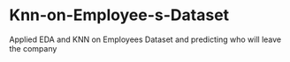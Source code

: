 # Knn-on-Employee-s-Dataset
Applied EDA and KNN on Employees Dataset and predicting who will leave the company 
